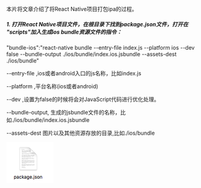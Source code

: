 本片将文章介绍了将React Native项目打包ipa的过程。

##### 1. 打开React Native项目文件，在根目录下找到package.json文件，打开在 "scripts"加入生成ios bundle资源文件的指令：

"bundle-ios":"react-native bundle --entry-file index.js --platform ios --dev false --bundle-output ./ios/bundle/index.ios.jsbundle --assets-dest ./ios/bundle"

--entry-file ,ios或者android入口的js名称，比如index.js

--platform ,平台名称\(ios或者android\)

--dev ,设置为false的时候将会对JavaScript代码进行优化处理。

--bundle-output, 生成的jsbundle文件的名称，比如./ios/bundle/index.ios.jsbundle

--assets-dest 图片以及其他资源存放的目录,比如./ios/bundle

![](/assets/11.png)

##### 



